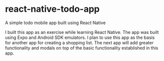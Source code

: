 # react-native-todo-app
A simple todo mobile app built using React Native 

I built this app as an exercise while learning React Native. The app was built using Expo and Android SDK emulators. I plan to use this app as the basis for another app for creating a shopping list. The next app will add greater functionality and modals on top of the basic functionality established in this app.
